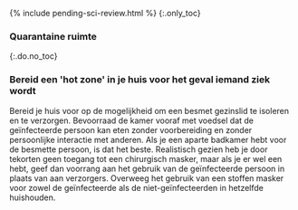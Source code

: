 
{% include pending-sci-review.html %}
{:.only_toc} 
 ### Quarantaine ruimte 

 {:.do.no_toc} 
 ### Bereid een 'hot zone' in je huis voor het geval iemand ziek wordt 

Bereid je huis voor op de mogelijkheid om een besmet gezinslid te isoleren en te verzorgen. Bevoorraad de kamer vooraf met voedsel dat de geïnfecteerde persoon kan eten zonder voorbereiding en zonder persoonlijke interactie met anderen. Als je een aparte badkamer hebt voor de besmette persoon, is dat het beste. Realistisch gezien heb je door tekorten geen toegang tot een chirurgisch masker, maar als je er wel een hebt, geef dan voorrang aan het gebruik van de geïnfecteerde persoon in plaats van aan verzorgers. Overweeg het gebruik van een stoffen masker voor zowel de geïnfecteerde als de niet-geïnfecteerden in hetzelfde huishouden. 
